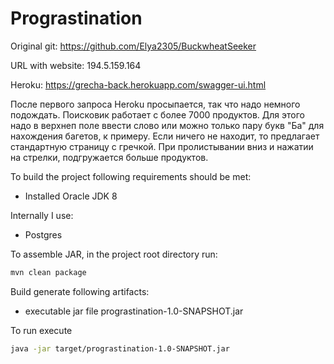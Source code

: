 # Prograstination

Original git:
https://github.com/Elya2305/BuckwheatSeeker


URL with website:
194.5.159.164

Heroku:
https://grecha-back.herokuapp.com/swagger-ui.html

После первого запроса Heroku просыпается, так что надо немного подождать.
Поисковик работает с более 7000 продуктов. 
Для этого надо в верхнеп поле ввести слово или можно только пару букв "Ба" для нахождения багетов, к примеру.
Если ничего не находит, то предлагает стандартную страницу с гречкой.
При пролистывании вниз и нажатии на стрелки, подгружается больше продуктов.


To build the project following requirements should be met:
* Installed Oracle JDK 8

Internally I use:
* Postgres

To assemble JAR, in the project root directory run:
```bash
mvn clean package
```

Build generate following artifacts:
- executable jar file prograstination-1.0-SNAPSHOT.jar


To run execute 
```bash
java -jar target/prograstination-1.0-SNAPSHOT.jar
```